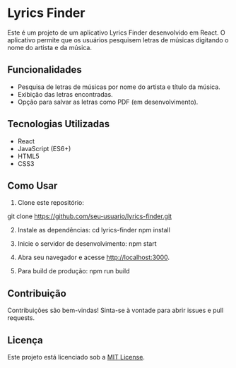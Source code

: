 # Lyrics Finder

Este é um projeto de um aplicativo Lyrics Finder desenvolvido em React. O aplicativo permite que os usuários pesquisem letras de músicas digitando o nome do artista e da música.

## Funcionalidades

- Pesquisa de letras de músicas por nome do artista e título da música.
- Exibição das letras encontradas.
- Opção para salvar as letras como PDF (em desenvolvimento).

## Tecnologias Utilizadas

- React
- JavaScript (ES6+)
- HTML5
- CSS3

## Como Usar

1. Clone este repositório:

git clone https://github.com/seu-usuario/lyrics-finder.git

2. Instale as dependências:
cd lyrics-finder
npm install

3. Inicie o servidor de desenvolvimento:
npm start


4. Abra seu navegador e acesse [http://localhost:3000](http://localhost:3000).

5. Para build de produção:
npm run build


## Contribuição

Contribuições são bem-vindas! Sinta-se à vontade para abrir issues e pull requests.

## Licença

Este projeto está licenciado sob a [MIT License](https://opensource.org/licenses/MIT).

